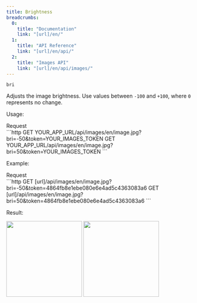 ```yaml
---
title: Brightness
breadcrumbs:
  0:
    title: "Documentation"
    link: "[url]/en/"
  1:
    title: "API Reference"
    link: "[url]/en/api/"
  2:
    title: "Images API"
    link: "[url]/en/api/images/"
---
```


`bri`

Adjusts the image brightness. Use values between `-100` and `+100`, where `0` represents no change.

Usage:

<div class="file-header">Request</div>
```http
GET YOUR_APP_URL/api/images/en/image.jpg?bri=-50&token=YOUR_IMAGES_TOKEN
GET YOUR_APP_URL/api/images/en/image.jpg?bri=50&token=YOUR_IMAGES_TOKEN
```

Example:

<div class="file-header">Request</div>
```http
GET [url]/api/images/en/image.jpg?bri=-50&token=4864fb8e1ebe080e6e4ad5c4363083a6
GET [url]/api/images/en/image.jpg?bri=50&token=4864fb8e1ebe080e6e4ad5c4363083a6
```

Result:

<img width="200" class="inline" src="[url]/api/images/en/image.jpg?bri=-50&token=4864fb8e1ebe080e6e4ad5c4363083a6">
<img width="200" class="inline" src="[url]/api/images/en/image.jpg?bri=50&token=4864fb8e1ebe080e6e4ad5c4363083a6">
